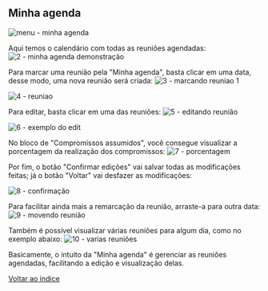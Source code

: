 ## Minha agenda
![menu - minha agenda](https://github.com/void-works-br/projeto-planejare/assets/107960686/8fdae17f-0b79-40d0-a1d3-63e7b69ad901)


Aqui temos o calendário com todas as reuniões agendadas:
![2 - minha agenda demonstração](https://github.com/void-works-br/projeto-planejare/assets/107960686/76f070ac-2d94-4c8b-97a8-be8a30a94def)

Para marcar uma reunião pela "Minha agenda", basta clicar em uma data, desse modo, uma nova reunião será criada:
![3 - marcando reuniao 1](https://github.com/void-works-br/projeto-planejare/assets/107960686/42315cdb-00e3-44e4-a8be-8bf27e79354a)

![4 - reuniao](https://github.com/void-works-br/projeto-planejare/assets/107960686/38e7a99c-d94e-4cb8-8404-81a94dc3a1c6)

Para editar, basta clicar em uma das reuniões:
![5 - editando reunião](https://github.com/void-works-br/projeto-planejare/assets/107960686/5ec7caf8-46ca-41d5-8141-ea39b32cee6b)

![6 - exemplo do edit](https://github.com/void-works-br/projeto-planejare/assets/107960686/29358de5-5280-4f8e-9e53-4ef7cb2800f0)

No bloco de "Compromissos assumidos", você consegue visualizar a porcentagem da realização dos compromissos:
![7 - porcentagem](https://github.com/void-works-br/projeto-planejare/assets/107960686/55b6bc31-e33b-44f9-890a-239d44b17f7d)

Por fim, o botão "Confirmar edições" vai salvar todas as modificações feitas; já o botão "Voltar" vai desfazer as modificações:

![8 - confirmação](https://github.com/void-works-br/projeto-planejare/assets/107960686/99c70895-a652-4874-b077-d499ff993e5c)

Para facilitar ainda mais a remarcação da reunião, arraste-a para outra data:
![9 - movendo reunião](https://github.com/void-works-br/projeto-planejare/assets/107960686/8fa5c2c4-38cc-4a9c-95b7-325d2d2f93c0)

Também é possível visualizar várias reuniões para algum dia, como no exemplo abaixo:
![10 - varias reuniões](https://github.com/void-works-br/projeto-planejare/assets/107960686/b68dd8a8-a7e7-42a6-8733-017cff16d66e)


Basicamente, o intuito da "Minha agenda" é gerenciar as reuniões agendadas, facilitando a edição e visualização delas.

[Voltar ao índice](https://github.com/void-works-br/planejare-documentacao/blob/main/doc-index.md)

